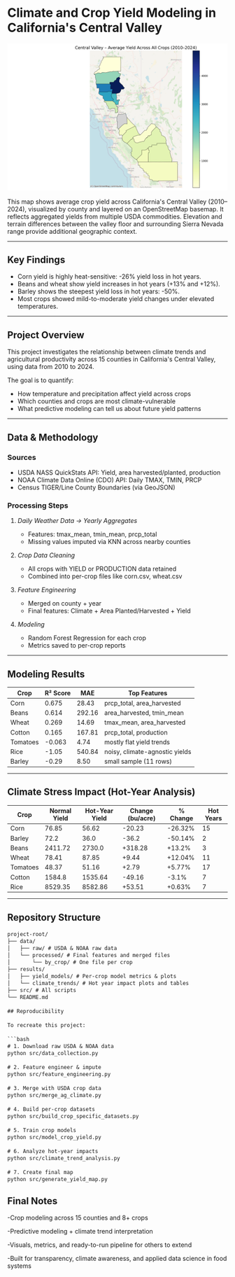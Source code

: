 # Climate and Crop Yield Modeling in California's Central Valley

![Central Valley Yield Map](results/central_valley_yield_map.png)

This map shows average crop yield across California's Central Valley (2010–2024), visualized by county and layered on an OpenStreetMap basemap. It reflects aggregated yields from multiple USDA commodities. Elevation and terrain differences between the valley floor and surrounding Sierra Nevada range provide additional geographic context.

---

## Key Findings

- Corn yield is highly heat-sensitive: -26% yield loss in hot years.
- Beans and wheat show yield increases in hot years (+13% and +12%).
- Barley shows the steepest yield loss in hot years: -50%.
- Most crops showed mild-to-moderate yield changes under elevated temperatures.

---

## Project Overview

This project investigates the relationship between climate trends and agricultural productivity across 15 counties in California's Central Valley, using data from 2010 to 2024.

The goal is to quantify:

- How temperature and precipitation affect yield across crops
- Which counties and crops are most climate-vulnerable
- What predictive modeling can tell us about future yield patterns

---

## Data & Methodology

### Sources

- USDA NASS QuickStats API: Yield, area harvested/planted, production
- NOAA Climate Data Online (CDO) API: Daily TMAX, TMIN, PRCP
- Census TIGER/Line County Boundaries (via GeoJSON)

### Processing Steps

1. *Daily Weather Data → Yearly Aggregates*
   - Features: tmax_mean, tmin_mean, prcp_total
   - Missing values imputed via KNN across nearby counties

2. *Crop Data Cleaning*
   - All crops with YIELD or PRODUCTION data retained
   - Combined into per-crop files like corn.csv, wheat.csv

3. *Feature Engineering*
   - Merged on county + year
   - Final features: Climate + Area Planted/Harvested + Yield

4. *Modeling*
   - Random Forest Regression for each crop
   - Metrics saved to per-crop reports

---

## Modeling Results

| Crop     | R² Score | MAE     | Top Features                    |
|----------|----------|---------|---------------------------------|
| Corn     | 0.675    | 28.43   | prcp_total, area_harvested      |
| Beans    | 0.614    | 292.16  | area_harvested, tmin_mean       |
| Wheat    | 0.269    | 14.69   | tmax_mean, area_harvested       |
| Cotton   | 0.165    | 167.81  | prcp_total, production          |
| Tomatoes | -0.063   | 4.74    | mostly flat yield trends        |
| Rice     | -1.05    | 540.84  | noisy, climate-agnostic yields  |
| Barley   | -0.29    | 8.50    | small sample (11 rows)          |

---

## Climate Stress Impact (Hot-Year Analysis)

| Crop     | Normal Yield | Hot-Year Yield | Change (bu/acre) | % Change | Hot Years |
|----------|---------------|----------------|------------------|----------|-----------|
| Corn     | 76.85         | 56.62          | -20.23           | -26.32%  | 15        |
| Barley   | 72.2          | 36.0           | -36.2            | -50.14%  | 2         |
| Beans    | 2411.72       | 2730.0         | +318.28          | +13.2%   | 3         |
| Wheat    | 78.41         | 87.85          | +9.44            | +12.04%  | 11        |
| Tomatoes | 48.37         | 51.16          | +2.79            | +5.77%   | 17        |
| Cotton   | 1584.8        | 1535.64        | -49.16           | -3.1%    | 7         |
| Rice     | 8529.35       | 8582.86        | +53.51           | +0.63%   | 7         |

---

## Repository Structure

```
project-root/
├── data/
│   ├── raw/ # USDA & NOAA raw data
│   └── processed/ # Final features and merged files
│       └── by_crop/ # One file per crop
├── results/
│   ├── yield_models/ # Per-crop model metrics & plots
│   └── climate_trends/ # Hot year impact plots and tables
├── src/ # All scripts
└── README.md

## Reproducibility

To recreate this project:

```bash
# 1. Download raw USDA & NOAA data
python src/data_collection.py

# 2. Feature engineer & impute
python src/feature_engineering.py

# 3. Merge with USDA crop data
python src/merge_ag_climate.py

# 4. Build per-crop datasets
python src/build_crop_specific_datasets.py

# 5. Train crop models
python src/model_crop_yield.py

# 6. Analyze hot-year impacts
python src/climate_trend_analysis.py

# 7. Create final map
python src/generate_yield_map.py
```

## Final Notes
-Crop modeling across 15 counties and 8+ crops

-Predictive modeling + climate trend interpretation

-Visuals, metrics, and ready-to-run pipeline for others to extend

-Built for transparency, climate awareness, and applied data science in food systems